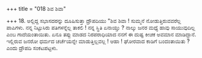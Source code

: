 +++
title = "018 ಶಿವ ಶಿವಾ"

+++
18. ಅಲ್ಲಿದ್ದ ಸಭಾಸದರನ್ನು ದೂಷಿಸುತ್ತಾ ದ್ರೌಪದಿಯು "ಶಿವ ಶಿವಾ ! ಸುಮ್ಮನೆ ನೋಡುತ್ತಿರುವವರೆಲ್ಲ ಪಾಪಿಗಳು. ನನ್ನ ನಿಟ್ಟುಸಿರು ಪತಿಗಳನ್ನೆಲ್ಲ ತಾಕಲಿ ! ನನ್ನ ಸ್ಥಿತಿ ಏನಾಯ್ತು ? ನಾಲ್ಕು ಜನರ ಮಧ್ಯೆ ಹಾವು ಸಾಯುವುದಿಲ್ಲ ಎಂಬ ಗಾದೆಯಂತಾಯಿತು. ಏನೂ ತಪ್ಪು ಮಾಡದ ನಿರಪರಾಧಿಯಾದ ನನಗೆ ಈ ದುಷ್ಟ ಕೀಚಕ ಅವಮಾನ ಮಾಡಿದ್ದಾನೆ. ಇಲ್ಲಿರುವ ಜನರೋ ಧರ್ಮದ ಚರ್ಚೆಯನ್ನೇ ಮಾಡುತ್ತಿಲ್ಲವಲ್ಲ ! ಆಹಾ ! ಘೋರವಾದ ಕಾಡಿಗೆ ಬಂದಂತಾಯಿತು ? ಎಂದು ದ್ರೌಪದಿ ಸಂಕಟಪಟ್ಟಳು.